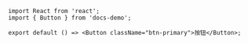 ```tsx
import React from 'react';
import { Button } from 'docs-demo';

export default () => <Button className="btn-primary">按钮</Button>;
```

<!-- <code src="./demos/index.tsx"></code> <API src="./index.tsx"></API> -->

